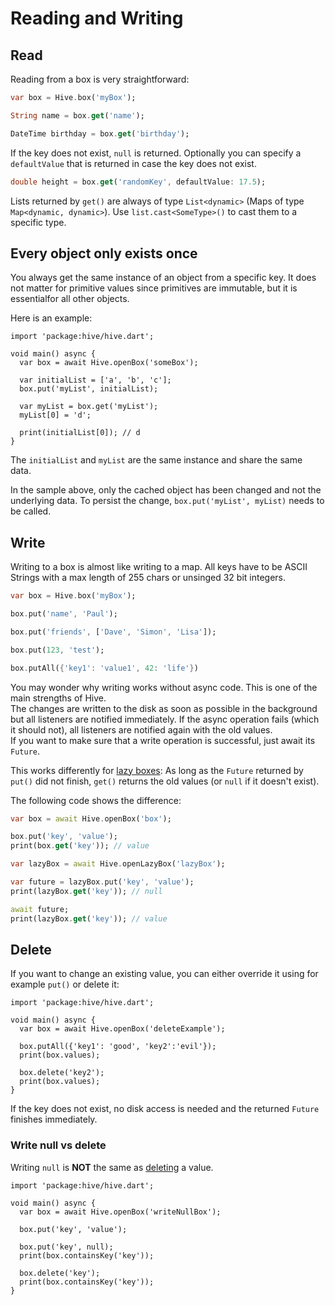 # Reading and Writing

## Read

Reading from a box is very straightforward:

```dart
var box = Hive.box('myBox');

String name = box.get('name');

DateTime birthday = box.get('birthday');
```

If the key does not exist, `null` is returned. Optionally you can specify a `defaultValue` that is returned in case the key does not exist.

```dart
double height = box.get('randomKey', defaultValue: 17.5);
```

Lists returned by `get()` are always of type `List<dynamic>` \(Maps of type `Map<dynamic, dynamic>`\). Use `list.cast<SomeType>()` to cast them to a specific type.

## Every object only exists once

You always get the same instance of an object from a specific key. It does not matter for primitive values since primitives are immutable, but it is essentialfor all other objects.

Here is an example:

```dart:dart:300px
import 'package:hive/hive.dart';

void main() async {
  var box = await Hive.openBox('someBox');

  var initialList = ['a', 'b', 'c'];
  box.put('myList', initialList);

  var myList = box.get('myList');
  myList[0] = 'd';

  print(initialList[0]); // d
}
```

The `initialList` and `myList` are the same instance and share the same data.

In the sample above, only the cached object has been changed and not the underlying data. To persist the change, `box.put('myList', myList)` needs to be called.


## Write

Writing to a box is almost like writing to a map. All keys have to be ASCII Strings with a max length of 255 chars or unsinged 32 bit integers.

```dart
var box = Hive.box('myBox');

box.put('name', 'Paul');

box.put('friends', ['Dave', 'Simon', 'Lisa']);

box.put(123, 'test');

box.putAll({'key1': 'value1', 42: 'life'})
```

You may wonder why writing works without async code. This is one of the main strengths of Hive.  
The changes are written to the disk as soon as possible in the background but all listeners are notified immediately. If the async operation fails \(which it should not\), all listeners are notified again with the old values.  
If you want to make sure that a write operation is successful, just await its `Future`.

This works differently for [lazy boxes](../advanced/lazy_box.md): As long as the `Future` returned by `put()` did not finish, `get()` returns the old values \(or `null` if it doesn't exist\).

The following code shows the difference:

```dart
var box = await Hive.openBox('box');

box.put('key', 'value');
print(box.get('key')); // value

var lazyBox = await Hive.openLazyBox('lazyBox');

var future = lazyBox.put('key', 'value');
print(lazyBox.get('key')); // null

await future;
print(lazyBox.get('key')); // value
```

## Delete

If you want to change an existing value, you can either override it using for example `put()` or delete it:

```dart:dart:260px
import 'package:hive/hive.dart';

void main() async {
  var box = await Hive.openBox('deleteExample');

  box.putAll({'key1': 'good', 'key2':'evil'});
  print(box.values);

  box.delete('key2');
  print(box.values);
}
```

If the key does not exist, no disk access is needed and the returned `Future` finishes immediately.

### Write null vs delete

Writing `null` is **NOT** the same as [deleting](delete.md) a value.

```dart:dart:300px
import 'package:hive/hive.dart';

void main() async {
  var box = await Hive.openBox('writeNullBox');

  box.put('key', 'value');

  box.put('key', null);
  print(box.containsKey('key'));

  box.delete('key');
  print(box.containsKey('key'));
}
```